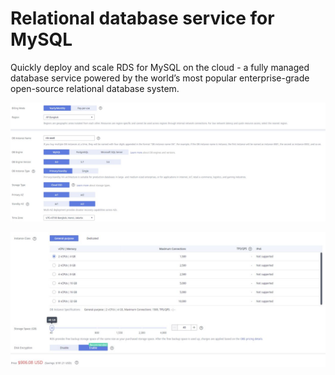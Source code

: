 # Relational database service for MySQL

Quickly deploy and scale RDS for MySQL on the cloud - a fully managed database service powered by the world’s most popular enterprise-grade open-source relational database system.

![](<../../../.gitbook/assets/image (4) (1).png>)

![](<../../../.gitbook/assets/image (13) (1).png>)

